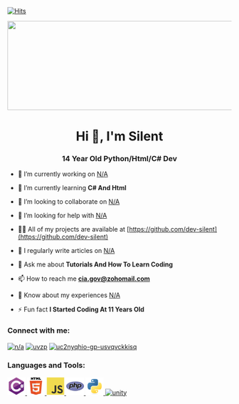 [![Hits](http://hits.dwyl.com/EXCET/EXCET.svg)](http://hits.dwyl.com/EXCET/EXCET)

<img src="https://cdn.discordapp.com/banners/988646225727336508/ef1b65afe6bf02ad176302ebf9c4b3d5.png?size=600" height="200" width="1000">

<h1 align="center">Hi 👋, I'm Silent</h1>
<h3 align="center">14 Year Old Python/Html/C# Dev</h3>

- 🔭 I’m currently working on [N/A](N/A)

- 🌱 I’m currently learning **C# And Html**

- 👯 I’m looking to collaborate on [N/A](N/A)

- 🤝 I’m looking for help with [N/A](N/A)

- 👨‍💻 All of my projects are available at [https://github.com/dev-silent](https://github.com/dev-silent)

- 📝 I regularly write articles on [N/A](N/A)

- 💬 Ask me about **Tutorials And How To Learn Coding**

- 📫 How to reach me **cia.gov@zohomail.com**

- 📄 Know about my experiences [N/A](N/A)

- ⚡ Fun fact **I Started Coding At 11 Years Old**

<h3 align="left">Connect with me:</h3>
<p align="left">
<a href="[https://codepen.io/n/a](https://codepen.io/Sil_ent)" target="blank"><img align="center" src="https://raw.githubusercontent.com/rahuldkjain/github-profile-readme-generator/master/src/images/icons/Social/codepen.svg" alt="n/a" height="30" width="40" /></a>
<a href="https://discord.com/@me/988646225727336508" target="blank"><img align="center" src="https://raw.githubusercontent.com/rahuldkjain/github-profile-readme-generator/master/src/images/icons/Social/discord.svg" alt="uvzp" height="30" width="40" /></a>
<a href="https://www.youtube.com/c/uc2nyqhio-gp-usvqvckkisq" target="blank"><img align="center" src="https://raw.githubusercontent.com/rahuldkjain/github-profile-readme-generator/master/src/images/icons/Social/youtube.svg" alt="uc2nyqhio-gp-usvqvckkisq" height="30" width="40" /></a>
</p>

<h3 align="left">Languages and Tools:</h3>
<p align="left"> <a href="https://www.w3schools.com/cs/" target="_blank" rel="noreferrer"> <img src="https://raw.githubusercontent.com/devicons/devicon/master/icons/csharp/csharp-original.svg" alt="csharp" width="40" height="40"/> </a> <a href="https://www.w3.org/html/" target="_blank" rel="noreferrer"> <img src="https://raw.githubusercontent.com/devicons/devicon/master/icons/html5/html5-original-wordmark.svg" alt="html5" width="40" height="40"/> </a> <a href="https://developer.mozilla.org/en-US/docs/Web/JavaScript" target="_blank" rel="noreferrer"> <img src="https://raw.githubusercontent.com/devicons/devicon/master/icons/javascript/javascript-original.svg" alt="javascript" width="40" height="40"/> </a> <a href="https://www.php.net" target="_blank" rel="noreferrer"> <img src="https://raw.githubusercontent.com/devicons/devicon/master/icons/php/php-original.svg" alt="php" width="40" height="40"/> </a> <a href="https://www.python.org" target="_blank" rel="noreferrer"> <img src="https://raw.githubusercontent.com/devicons/devicon/master/icons/python/python-original.svg" alt="python" width="40" height="40"/> </a> <a href="https://unity.com/" target="_blank" rel="noreferrer"> <img src="https://www.vectorlogo.zone/logos/unity3d/unity3d-icon.svg" alt="unity" width="40" height="40"/> </a> </p>


